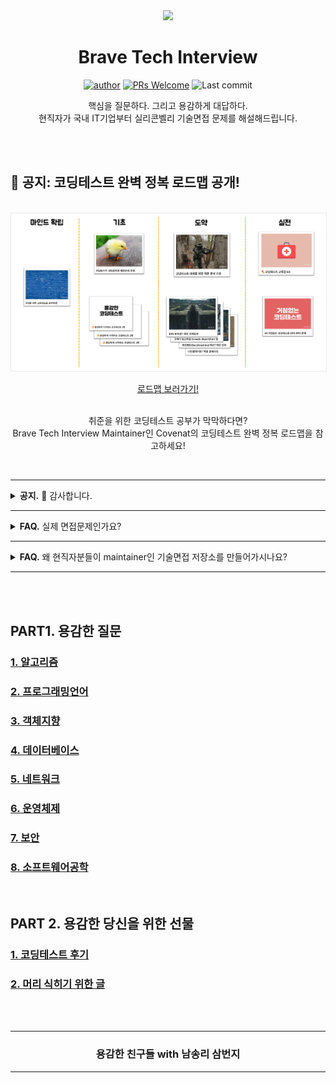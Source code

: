 <div align=center>
<img src="https://github.com/brave-people/brave-tech-interview/blob/main/_raw/google-flat.png?raw=true" />

# Brave Tech Interview

[![author](https://img.shields.io/badge/author-covenant-brightgreen.svg?style=flat-square)](https://covenant.tistory.com/)
[![PRs Welcome](https://img.shields.io/badge/PRs-welcome-brightgreen.svg?style=flat-square)](https://github.com/brave-people/Dev-Event/pulls)
![Last commit](https://img.shields.io/github/last-commit/brave-people/Dev-Event?style=flat-square)

핵심을 질문하다. 그리고 용감하게 대답하다. <br />
현직자가 국내 IT기업부터 실리콘벨리 기술면접 문제를 해설해드립니다.

</div>

<!-- <br />
<br />

<a href="https://github.com/brave-people/brave-tech-interview/blob/main/original/fe_%ED%9B%84%EA%B8%B0.md"><img src="./_raw/banner-1.png" /></a>
<a href="https://github.com/brave-people/Dev-Event"><img src="./_raw/dev-event.png" /></a>
> 이미지를 클릭해주세요! 
-->

<br />
<br />

## 📣 공지: 코딩테스트 완벽 정복 로드맵 공개!

<br />
<div align=center>
<img src="https://github.com/KoEonYack/Tistory-Coveant/blob/master/Article/Note/%EC%BD%94%EB%94%A9%ED%85%8C%EC%8A%A4%ED%8A%B8_%EC%8B%9C%EC%9E%91%EC%9D%84%EC%9C%84%ED%95%9C_%EB%B0%B1%EC%A4%80%EB%AC%B8%EC%A0%9C_%EC%B6%94%EC%B2%9C/img/map_simple.png?raw=true" align="center" style="display: block; margin: 0px auto; display: block; height: auto; border:1px solid #eaeaea; padding: 0px;" width="" >
<br />

<center> <a href="https://covenant.tistory.com/235"> 로드맵 보러가기! </a> </center>

<br />

취준을 위한 코딩테스트 공부가 막막하다면? <br />
Brave Tech Interview Maintainer인 Covenat의 코딩테스트 완벽 정복 로드맵을 참고하세요!

<br />
</div>

------------------------

<details>
   <summary> <b>공지.</b> 🙏 감사합니다. </summary>

<div align=center>
  <img src="https://github.com/brave-people/brave-tech-interview/blob/main/_raw/uv.png?raw=true" width="70%"/>
<br />
Github Traffic (Y축 녹색: Views, Y축 파랑색: UV(Unique Visitors) <br />
<br />
빠른시간 많은 분들이 방문 및 스타를 눌러주셨습니다. 감사합니다. <br />
Brave Tech Interview는 매주 국내 IT기업 면접문제 및 실리콘 벨리 문제와 해설을 업데이트 중입니다. <br />
PR 및 리뷰 환영합니다 :)

</div>
</details>

------------------------

<details>
   <summary> <b>FAQ.</b> 실제 면접문제인가요?  </summary>
<br />
<div align=center>
  <img src="https://github.com/brave-people/brave-tech-interview/blob/main/_raw/trello.png?raw=true" />
</div>
<br />

- 연습 문제도 있고, 실리콘밸리 문제의 경우 국내 실정에 맞게 변형된 문제도 있습니다. 다만 기출문제가 아닌 경우 (연습) 태그를 달 예정입니다. 특별한 태그가 없다면 실제 면접문제입니다.
- 대기업 IT 면접 문제를 모아놓은 작년 초 생활코딩 페이스북 페이지에 소개된 Trello에서 많이 참고하였습니다.
- 블라인드 & 잡플래닛 면접 후기 & 블로그 합격 수기에서 문제를 참고하였습니다.
- 최근에는 프로그래머스 테크피드에 올라오는 면접 후기 글을 많이 참고합니다.
- 실리콘밸리 문제의 경우 Reddit, LeetCode, Tech Interview Book을 참고하였습니다.

</details>

------------------------

<details>
   <summary> <b>FAQ.</b> 왜 현직자분들이 maintainer인 기술면접 저장소를 만들어가시나요? </summary>
<br />

- 🧓 지식을 함께 공유하며 함께 성장하고 싶어서 참여합니다.
- 🧒 중요한 개념을 정확하게 글로 표현하고 싶어서 참여합니다.
- 👱 기술면접의 경우 밑천이 드러나는 핵심 질문이 많습니다. 이런 질문에 답을 해보면서 기술을 표면적으로만 알고 있는지 점검하기 위함입니다.

> 시작은 용감한친구들에서 시작했지만 PR, Issue는 누구에게나 열려있습니다!

</details>

------------------------

<br />
<br />

## PART1. 용감한 질문
### [1. 알고리즘](./contents/algorithm.md)
### [2. 프로그래밍언어](./contents/language.md)
### [3. 객체지향](./contents/oop.md)
### [4. 데이터베이스](./contents/database.md)
### [5. 네트워크](./contents/network.md)
### [6. 운영체제](./contents/os.md)
### [7. 보안](./contents/security.md)
### [8. 소프트웨어공학](./contents/software_engineering.md)

<br />

## PART 2. 용감한 당신을 위한 선물
### [1. 코딩테스트 후기](./contents/codingTest.md)
### [2. 머리 식히기 위한 글](./contents/source.md)


<br />
<br />
<div align=center>
<hr />
  <h3> 용감한 친구들 with 남송리 삼번지 </h3>
<hr />
</div>
